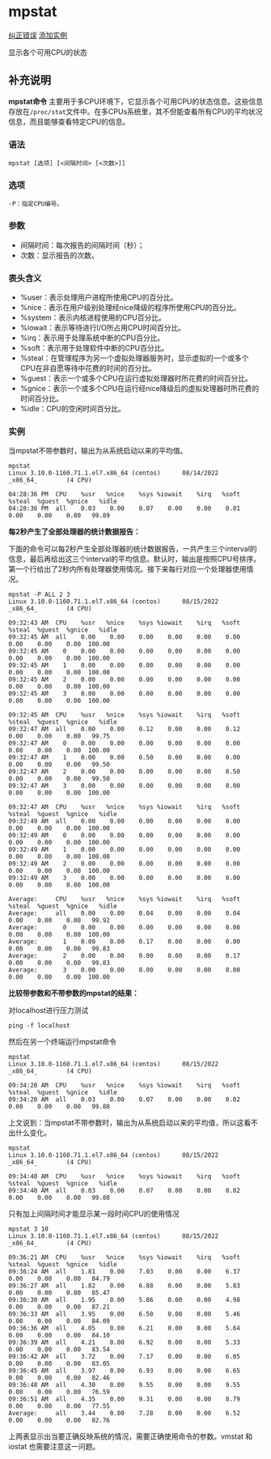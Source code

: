 # mpstat

[纠正错误](https://github.com/jaywcjlove/linux-command/edit/master/command/mpstat.md) [添加实例](https://github.com/jaywcjlove/linux-command/edit/master/command/mpstat.md)

显示各个可用CPU的状态

## 补充说明

**mpstat命令** 主要用于多CPU环境下，它显示各个可用CPU的状态信息。这些信息存放在`/proc/stat`​文件中。在多CPUs系统里，其不但能查看所有CPU的平均状况信息，而且能够查看特定CPU的信息。

### 语法

```shell
mpstat [选项] [<间隔时间> [<次数>]]
```

### 选项

```shell
-P：指定CPU编号。
```

### 参数

* 间隔时间：每次报告的间隔时间（秒）；
* 次数：显示报告的次数。

### 表头含义

* %user：表示处理用户进程所使用CPU的百分比。
* %nice：表示在用户级别处理经nice降级的程序所使用CPU的百分比。
* %system：表示内核进程使用的CPU百分比。
* %iowait：表示等待进行I/O所占用CPU时间百分比。
* %irq：表示用于处理系统中断的CPU百分比。
* %soft：表示用于处理软件中断的CPU百分比。
* %steal：在管理程序为另一个虚拟处理器服务时，显示虚拟的一个或多个CPU在非自愿等待中花费的时间的百分比。
* %guest：表示一个或多个CPU在运行虚拟处理器时所花费的时间百分比。
* %gnice：表示一个或多个CPU在运行经nice降级后的虚拟处理器时所花费的时间百分比。
* %idle：CPU的空闲时间百分比。

### 实例

当mpstat不带参数时，输出为从系统启动以来的平均值。

```shell
mpstat
Linux 3.10.0-1160.71.1.el7.x86_64 (centos)      08/14/2022      _x86_64_        (4 CPU)

04:28:36 PM  CPU    %usr   %nice    %sys %iowait    %irq   %soft  %steal  %guest  %gnice   %idle
04:28:36 PM  all    0.03    0.00    0.07    0.00    0.00    0.01    0.00    0.00    0.00   99.89
```

**每2秒产生了全部处理器的统计数据报告：**

下面的命令可以每2秒产生全部处理器的统计数据报告，一共产生三个interval的信息，最后再给出这三个interval的平均信息。默认时，输出是按照CPU号排序。第一个行给出了2秒内所有处理器使用情况。接下来每行对应一个处理器使用情况。

```shell
mpstat -P ALL 2 3
Linux 3.10.0-1160.71.1.el7.x86_64 (centos)      08/15/2022      _x86_64_        (4 CPU)

09:32:43 AM  CPU    %usr   %nice    %sys %iowait    %irq   %soft  %steal  %guest  %gnice   %idle
09:32:45 AM  all    0.00    0.00    0.00    0.00    0.00    0.00    0.00    0.00    0.00  100.00
09:32:45 AM    0    0.00    0.00    0.00    0.00    0.00    0.00    0.00    0.00    0.00  100.00
09:32:45 AM    1    0.00    0.00    0.00    0.00    0.00    0.00    0.00    0.00    0.00  100.00
09:32:45 AM    2    0.00    0.00    0.00    0.00    0.00    0.00    0.00    0.00    0.00  100.00
09:32:45 AM    3    0.00    0.00    0.00    0.00    0.00    0.00    0.00    0.00    0.00  100.00

09:32:45 AM  CPU    %usr   %nice    %sys %iowait    %irq   %soft  %steal  %guest  %gnice   %idle
09:32:47 AM  all    0.00    0.00    0.12    0.00    0.00    0.12    0.00    0.00    0.00   99.75
09:32:47 AM    0    0.00    0.00    0.00    0.00    0.00    0.00    0.00    0.00    0.00  100.00
09:32:47 AM    1    0.00    0.00    0.50    0.00    0.00    0.00    0.00    0.00    0.00   99.50
09:32:47 AM    2    0.00    0.00    0.00    0.00    0.00    0.50    0.00    0.00    0.00   99.50
09:32:47 AM    3    0.00    0.00    0.00    0.00    0.00    0.00    0.00    0.00    0.00  100.00

09:32:47 AM  CPU    %usr   %nice    %sys %iowait    %irq   %soft  %steal  %guest  %gnice   %idle
09:32:49 AM  all    0.00    0.00    0.00    0.00    0.00    0.00    0.00    0.00    0.00  100.00
09:32:49 AM    0    0.00    0.00    0.00    0.00    0.00    0.00    0.00    0.00    0.00  100.00
09:32:49 AM    1    0.00    0.00    0.00    0.00    0.00    0.00    0.00    0.00    0.00  100.00
09:32:49 AM    2    0.00    0.00    0.00    0.00    0.00    0.00    0.00    0.00    0.00  100.00
09:32:49 AM    3    0.00    0.00    0.00    0.00    0.00    0.00    0.00    0.00    0.00  100.00

Average:     CPU    %usr   %nice    %sys %iowait    %irq   %soft  %steal  %guest  %gnice   %idle
Average:     all    0.00    0.00    0.04    0.00    0.00    0.04    0.00    0.00    0.00   99.92
Average:       0    0.00    0.00    0.00    0.00    0.00    0.00    0.00    0.00    0.00  100.00
Average:       1    0.00    0.00    0.17    0.00    0.00    0.00    0.00    0.00    0.00   99.83
Average:       2    0.00    0.00    0.00    0.00    0.00    0.17    0.00    0.00    0.00   99.83
Average:       3    0.00    0.00    0.00    0.00    0.00    0.00    0.00    0.00    0.00  100.00
```

**比较带参数和不带参数的mpstat的结果：**

对localhost进行压力测试

```shell
ping -f localhost
```

然后在另一个终端运行mpstat命令

```shell
mpstat
Linux 3.10.0-1160.71.1.el7.x86_64 (centos)      08/15/2022      _x86_64_        (4 CPU)

09:34:20 AM  CPU    %usr   %nice    %sys %iowait    %irq   %soft  %steal  %guest  %gnice   %idle
09:34:20 AM  all    0.03    0.00    0.07    0.00    0.00    0.02    0.00    0.00    0.00   99.88
```

上文说到：当mpstat不带参数时，输出为从系统启动以来的平均值，所以这看不出什么变化。

```shell
mpstat
Linux 3.10.0-1160.71.1.el7.x86_64 (centos)      08/15/2022      _x86_64_        (4 CPU)

09:34:40 AM  CPU    %usr   %nice    %sys %iowait    %irq   %soft  %steal  %guest  %gnice   %idle
09:34:40 AM  all    0.03    0.00    0.07    0.00    0.00    0.02    0.00    0.00    0.00   99.88
```

只有加上间隔时间才能显示某一段时间CPU的使用情况

```shell
mpstat 3 10
Linux 3.10.0-1160.71.1.el7.x86_64 (centos)      08/15/2022      _x86_64_        (4 CPU)

09:36:21 AM  CPU    %usr   %nice    %sys %iowait    %irq   %soft  %steal  %guest  %gnice   %idle
09:36:24 AM  all    1.81    0.00    7.03    0.00    0.00    6.37    0.00    0.00    0.00   84.79
09:36:27 AM  all    1.82    0.00    6.88    0.00    0.00    5.83    0.00    0.00    0.00   85.47
09:36:30 AM  all    1.95    0.00    5.86    0.00    0.00    4.98    0.00    0.00    0.00   87.21
09:36:33 AM  all    3.95    0.00    6.50    0.00    0.00    5.46    0.00    0.00    0.00   84.09
09:36:36 AM  all    4.05    0.00    6.21    0.00    0.00    5.64    0.00    0.00    0.00   84.10
09:36:39 AM  all    4.21    0.00    6.92    0.00    0.00    5.33    0.00    0.00    0.00   83.54
09:36:42 AM  all    3.72    0.00    7.17    0.00    0.00    6.05    0.00    0.00    0.00   83.05
09:36:45 AM  all    3.97    0.00    6.93    0.00    0.00    6.65    0.00    0.00    0.00   82.46
09:36:48 AM  all    4.30    0.00    9.55    0.00    0.00    9.55    0.00    0.00    0.00   76.59
09:36:51 AM  all    4.35    0.00    9.31    0.00    0.00    8.79    0.00    0.00    0.00   77.55
Average:     all    3.44    0.00    7.28    0.00    0.00    6.52    0.00    0.00    0.00   82.76
```

上两表显示出当要正确反映系统的情况，需要正确使用命令的参数。vmstat 和iostat 也需要注意这一问题。

‍
